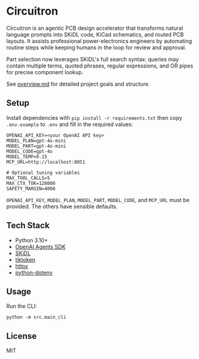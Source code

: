 # Circuitron

Circuitron is an agentic PCB design accelerator that transforms natural language prompts into SKiDL code, KiCad schematics, and routed PCB layouts. It assists professional power-electronics engineers by automating routine steps while keeping humans in the loop for review and approval.

Part selection now leverages SKiDL's full search syntax: queries may contain multiple terms, quoted phrases, regular expressions, and OR pipes for precise component lookup.

See [overview.md](overview.md) for detailed project goals and structure.

## Setup

Install dependencies with `pip install -r requirements.txt` then copy
`.env.example` to `.env` and fill in the required values:

```
OPENAI_API_KEY=<your OpenAI API key>
MODEL_PLAN=gpt-4o-mini
MODEL_PART=gpt-4o-mini
MODEL_CODE=gpt-4o
MODEL_TEMP=0.15
MCP_URL=http://localhost:8051

# Optional tuning variables
MAX_TOOL_CALLS=5
MAX_CTX_TOK=128000
SAFETY_MARGIN=4000
```

`OPENAI_API_KEY`, `MODEL_PLAN`, `MODEL_PART`, `MODEL_CODE`, and `MCP_URL` must be provided. The others have sensible defaults.

## Tech Stack

- Python 3.10+
- [OpenAI Agents SDK](https://github.com/openai/openai-agents)
- [SKiDL](https://github.com/xesscorp/skidl)
- [tiktoken](https://github.com/openai/tiktoken)
- [httpx](https://www.python-httpx.org/)
- [python-dotenv](https://github.com/theskumar/python-dotenv)

## Usage

Run the CLI:

```
python -m src.main_cli
```

## License

MIT
